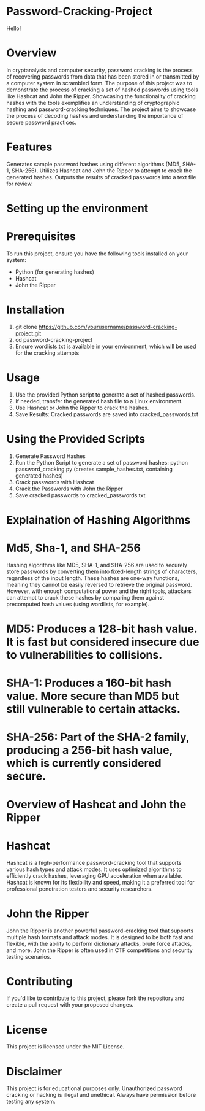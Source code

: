 # Password-Cracking-Project
Hello!
# Overview
In cryptanalysis and computer security, password cracking is the process of recovering passwords from data that has been stored in or transmitted by a computer system in scrambled form. The purpose of this project was to demonstrate the process of cracking a set of hashed passwords using tools like Hashcat and John the Ripper. Showcasing the functionality of cracking hashes with the tools exemplifies an understanding of cryptographic hashing and password-cracking techniques. The project aims to showcase the process of decoding hashes and understanding the importance of secure password practices.
# Features
Generates sample password hashes using different algorithms (MD5, SHA-1, SHA-256).
Utilizes Hashcat and John the Ripper to attempt to crack the generated hashes.
Outputs the results of cracked passwords into a text file for review. 
# Setting up the environment
  # Prerequisites
To run this project, ensure you have the following tools installed on your system:
- Python (for generating hashes)
- Hashcat
- John the Ripper
# Installation
1. git clone https://github.com/yourusername/password-cracking-project.git
2. cd password-cracking-project
3. Ensure wordlists.txt is available in your environment, which will be used for the cracking attempts
# Usage
1. Use the provided Python script to generate a set of hashed passwords.
2. If needed, transfer the generated hash file to a Linux environment.
3. Use Hashcat or John the Ripper to crack the hashes.
4. Save Results: Cracked passwords are saved into cracked_passwords.txt
# Using the Provided Scripts
1. Generate Password Hashes
2. Run the Python Script to generate a set of password hashes: python password_cracking.py (creates sample_hashes.txt, containing generated hashes)
3. Crack passwords with Hashcat
4. Crack the Passwords with John the Ripper
5. Save cracked passwords to cracked_passwords.txt
# Explaination of Hashing Algorithms 
 # Md5, Sha-1, and SHA-256
 Hashing algorithms like MD5, SHA-1, and SHA-256 are used to securely store passwords by converting them into fixed-length strings of characters, regardless of the input length. These hashes are one-way functions, meaning they cannot be easily reversed to retrieve the original password. However, with enough computational power and the right tools, attackers can attempt to crack these hashes by comparing them against precomputed hash values (using wordlists, for example).
  # MD5: Produces a 128-bit hash value. It is fast but considered insecure due to vulnerabilities to collisions.
  # SHA-1: Produces a 160-bit hash value. More secure than MD5 but still vulnerable to certain attacks.
  # SHA-256: Part of the SHA-2 family, producing a 256-bit hash value, which is currently considered secure.
# Overview of Hashcat and John the Ripper
  # Hashcat 
  Hashcat is a high-performance password-cracking tool that supports various hash types and attack modes. It uses optimized algorithms to efficiently crack hashes, leveraging GPU acceleration when available. Hashcat is known for its flexibility and speed, making it a preferred tool for professional penetration testers and security researchers.
  # John the Ripper
  John the Ripper is another powerful password-cracking tool that supports multiple hash formats and attack modes. It is designed to be both fast and flexible, with the ability to perform dictionary attacks, brute force attacks, and more. John the Ripper is often used in CTF competitions and security testing scenarios.
# Contributing
If you'd like to contribute to this project, please fork the repository and create a pull request with your proposed changes.
# License
This project is licensed under the MIT License.
# Disclaimer
This project is for educational purposes only. Unauthorized password cracking or hacking is illegal and unethical. Always have permission before testing any system.

